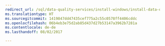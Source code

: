```yaml
--- 
redirect_url: /sql/data-quality-services/install-windows/install-data-quality-services
ms.translationtype: HT
ms.sourcegitcommit: 1419847dd47435cef775a2c55c0578ff4406cddc
ms.openlocfilehash: 06b4eb3e75d2ab85d437d27b53147a3962b7281a
ms.contentlocale: de-de
ms.lasthandoff: 08/02/2017

--- 
```


